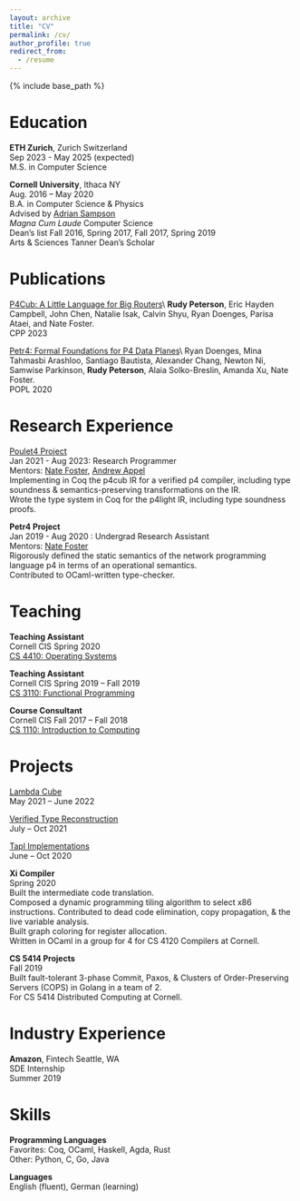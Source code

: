 ```yaml
---
layout: archive
title: "CV"
permalink: /cv/
author_profile: true
redirect_from:
  - /resume
---
```


{% include base_path %}

Education
======
**ETH Zurich**, Zurich Switzerland\
Sep 2023 - May 2025 (expected)\
M.S. in Computer Science

**Cornell University**, Ithaca NY\
Aug. 2016 – May 2020\
B.A. in Computer Science & Physics\
Advised by [Adrian Sampson](https://www.cs.cornell.edu/~asampson/)\
_Magna Cum Laude_ Computer Science\
Dean’s list Fall 2016, Spring 2017, Fall 2017, Spring 2019\
Arts & Sciences Tanner Dean’s Scholar

Publications
======
[P4Cub: A Little Language for Big Routers]("https://rudynicolop.github.io/publication/2023-01-11-p4cub")\
**Rudy Peterson**, Eric Hayden Campbell, John Chen, Natalie Isak, Calvin Shyu, Ryan Doenges, Parisa Ataei, and Nate Foster.\
CPP 2023

[Petr4: Formal Foundations for P4 Data Planes]("https://rudynicolop.github.io/publication/2021-01-04-petr4")\
Ryan Doenges, Mina Tahmasbi Arashloo, Santiago Bautista, Alexander Chang, Newton Ni, Samwise Parkinson, <b>Rudy Peterson</b>, Alaia Solko-Breslin, Amanda Xu, Nate Foster.\
POPL 2020

Research Experience
======
[Poulet4 Project](https://github.com/verified-network-toolchain/petr4)\
Jan 2021 - Aug 2023: Research Programmer\
Mentors: [Nate Foster](https://www.cs.cornell.edu/~jnfoster/), [Andrew Appel](https://www.cs.princeton.edu/~appel/)\
Implementing in Coq the p4cub IR for a verified p4 compiler, including type soundness & semantics-preserving transformations on the IR.\
Wrote the type system in Coq for the p4light IR, including type soundness proofs.

**Petr4 Project**\
Jan 2019 - Aug 2020 : Undergrad Research Assistant\
Mentors: [Nate Foster](https://www.cs.cornell.edu/~jnfoster/)\
Rigorously defined the static semantics of the network programming language p4 in terms of an operational semantics.\
Contributed to OCaml-written type-checker.

Teaching
======
**Teaching Assistant**\
Cornell CIS Spring 2020\
[CS 4410: Operating Systems](https://www.cs.cornell.edu/courses/cs4410/2020sp/)

**Teaching Assistant**\
Cornell CIS Spring 2019 – Fall 2019\
[CS 3110: Functional Programming](https://www.cs.cornell.edu/courses/cs3110/2019fa/)

**Course Consultant**\
Cornell CIS Fall 2017 – Fall 2018\
[CS 1110: Introduction to Computing](https://www.cs.cornell.edu/courses/cs1110/2018fa/index.php)

Projects
======
[Lambda Cube](https://github.com/rudynicolop/Lambda-Calculi-Coq)\
May 2021 – June 2022

[Verified Type Reconstruction](https://github.com/rudynicolop/Type-Reconstruction)\
July – Oct 2021

[Tapl Implementations](https://github.com/rudynicolop/TAPL-Coq)\
June – Oct 2020


**Xi Compiler**\
Spring 2020\
Built the intermediate code translation.\
Composed a dynamic programming tiling algorithm to select x86 instructions. Contributed to dead code elimination, copy propagation, & the live variable analysis.\
Built graph coloring for register allocation.\
Written in OCaml in a group for 4 for CS 4120 Compilers at Cornell.

**CS 5414 Projects**\
Fall 2019\
Built fault-tolerant 3-phase Commit, Paxos, & Clusters of Order-Preserving Servers (COPS) in Golang in a team of 2.\
For CS 5414 Distributed Computing at Cornell.

Industry Experience
======
**Amazon**, Fintech Seattle, WA\
SDE Internship\
Summer 2019

Skills
======
**Programming Languages**\
Favorites: Coq, OCaml, Haskell, Agda, Rust\
Other: Python, C, Go, Java

**Languages**\
English (fluent), German (learning)
